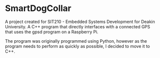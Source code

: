 # SmartDogCollar
A project created for SIT210 - Embedded Systems Development for Deakin University. A C++ program that directly interfaces with a connected GPS that uses the gpsd program on a Raspberry Pi.

The program was originally programmed using Python, however as the program needs to perform as quickly as possible, I decided to move it to C++.
